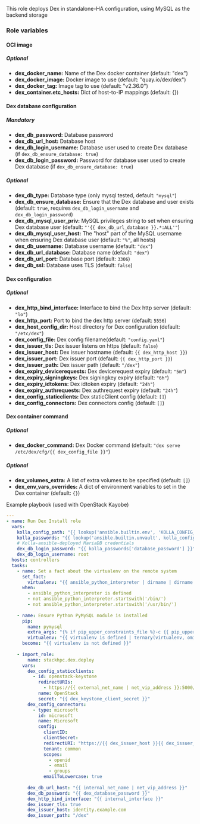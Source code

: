This role deploys Dex in standalone-HA configuration, using MySQL as the backend storage 

### Role variables

#### OCI image
##### Optional
* **dex_docker_name:** Name of the Dex docker container (default: "dex")
* **dex_docker_image:** Docker image to use (default: "quay.io/dex/dex")
* **dex_docker_tag:** Image tag to use (default: "v2.36.0")
* **dex_container.etc_hosts:** Dict of host-to-IP mappings (default: {})
 
#### Dex database configuration
##### Mandatory
* **dex_db_password:** Database password
* **dex_db_url_host:** Database host
* **dex_db_login_username:** Database user used to create Dex database (if `dex_db_ensure_database: true`)
* **dex_db_login_password:** Password for database user used to create Dex database (if `dex_db_ensure_database: true`)

##### Optional
* **dex_db_type:** Database type (only mysql tested, default: `"mysql"`)
* **dex_db_ensure_database:** Ensure that the Dex database and user exists (default: `true`, requires
  `dex_db_login_username` and `dex_db_login_password`)
* **dex_db_mysql_user_priv:** MySQL privileges string to set when ensuring Dex database user (default: `"'{{ dex_db_url_database }}.*:ALL'"`)
* **dex_db_mysql_user_host:** The "host" part of the MySQL username when ensuring Dex database user
  (default: `"%"`, all hosts)
* **dex_db_username:** Database username (default: `"dex"`)
* **dex_db_url_database:** Database name (default: `"dex"`)
* **dex_db_url_port:** Database port (default: `3306`)
* **dex_db_ssl:** Database uses TLS (default: `false`)

#### Dex configuration
##### Optional
* **dex_http_bind_interface:** Interface to bind the Dex http server (default: `"lo"`)
* **dex_http_port:** Port to bind the dex http server (default: `5556`)
* **dex_host_config_dir:** Host directory for Dex configuration (default: `"/etc/dex"`)
* **dex_config_file:** Dex config filename(default: `"config.yaml"`)
* **dex_issuer_tls:** Dex issuer listens on https (default: `false`)
* **dex_issuer_host:** Dex issuer hostname (default: `{{ dex_http_host }}`)
* **dex_issuer_port:** Dex issuer port (default: `{{ dex_http_port }}`)
* **dex_issuer_path:** Dex issuer path (default: `"/dex"`)
* **dex_expiry_devicerequests:** Dex devicerequest expiry (default: `"5m"`)
* **dex_expiry_signingkeys:** Dex signingkey expiry (default: `"6h"`)
* **dex_expiry_idtokens:** Dex idtoken expiry (default: `"24h"`)
* **dex_expiry_authrequests:** Dex authrequest expiry (default: `"24h"`)
* **dex_config_staticclients:** Dex staticClient config (default: `[]`)
* **dex_config_connectors:** Dex connectors config (default: `[]`)

#### Dex container command
##### Optional
* **dex_docker_command:** Dex Docker command (default: `"dex serve /etc/dex/cfg/{{ dex_config_file }}"`)

##### Optional
* **dex_volumes_extra:** A list of extra volumes to be specified (default: `[]`)
* **dex_env_vars_overrides:** A dict of environment variables to set in the Dex container (default: `{}`)


Example playbook (used with OpenStack Kayobe)

```YAML
---
- name: Run Dex Install role
  vars:
    kolla_config_path: "{{ lookup('ansible.builtin.env', 'KOLLA_CONFIG_PATH') }}"
    kolla_passwords: "{{ lookup('ansible.builtin.unvault', kolla_config_path ~ '/passwords.yml') | from_yaml }}"
    # Kolla-ansible-deployed MariaDB credentials
    dex_db_login_password: "{{ kolla_passwords['database_password'] }}"
    dex_db_login_username: root
  hosts: controllers
  tasks:
    - name: Set a fact about the virtualenv on the remote system
      set_fact:
        virtualenv: "{{ ansible_python_interpreter | dirname | dirname }}"
      when:
        - ansible_python_interpreter is defined
        - not ansible_python_interpreter.startswith('/bin/')
        - not ansible_python_interpreter.startswith('/usr/bin/')
    
    - name: Ensure Python PyMySQL module is installed
      pip:
        name: pymysql
        extra_args: "{% if pip_upper_constraints_file %}-c {{ pip_upper_constraints_file }}{% endif %}"
        virtualenv: "{{ virtualenv is defined | ternary(virtualenv, omit) }}"
      become: "{{ virtualenv is not defined }}"
    
    - import_role: 
        name: stackhpc.dex.deploy
      vars:
        dex_config_staticclients:
          - id: openstack-keystone
            redirectURIs:
              - https://{{ external_net_name | net_vip_address }}:5000/redirect_uri
            name: OpenStack
            secret: "{{ dex_keystone_client_secret }}"
        dex_config_connectors:
          - type: microsoft
            id: microsoft
            name: Microsoft
            config:
              clientID: 
              clientSecret:
              redirectURI: "https://{{ dex_issuer_host }}{{ dex_issuer_path }}/callback"
              tenant: common
              scopes:
                - openid
                - email
                - groups
              emailToLowercase: true
              
        dex_db_url_host: "{{ internal_net_name | net_vip_address }}"
        dex_db_password: "{{ dex_database_password }}"
        dex_http_bind_interface: "{{ internal_interface }}"
        dex_issuer_tls: true
        dex_issuer_host: identity.example.com
        dex_issuer_path: "/dex"
```
